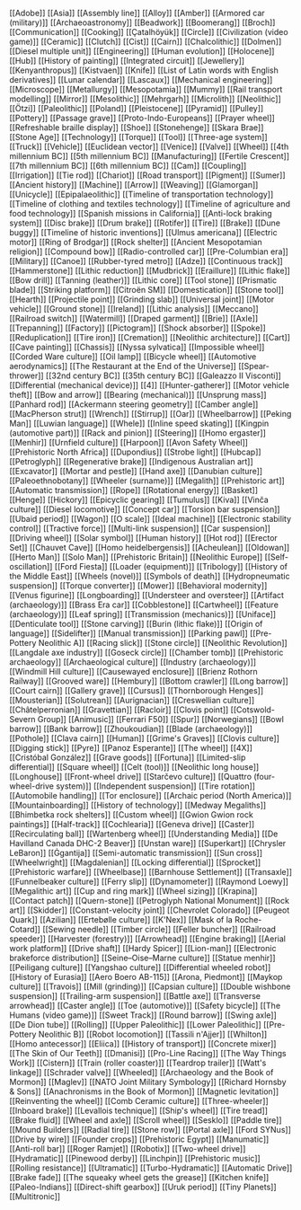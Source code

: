 [[Adobe]]
[[Asia]]
[[Assembly line]]
[[Alloy]]
[[Amber]]
[[Armored car (military)]]
[[Archaeoastronomy]]
[[Beadwork]]
[[Boomerang]]
[[Broch]]
[[Communication]]
[[Cooking]]
[[Çatalhöyük]]
[[Circle]]
[[Civilization (video game)]]
[[Ceramic]]
[[Clutch]]
[[Cist]]
[[Cairn]]
[[Chalcolithic]]
[[Dolmen]]
[[Diesel multiple unit]]
[[Engineering]]
[[Human evolution]]
[[Holocene]]
[[Hub]]
[[History of painting]]
[[Integrated circuit]]
[[Jewellery]]
[[Kenyanthropus]]
[[Kistvaen]]
[[Knife]]
[[List of Latin words with English derivatives]]
[[Lunar calendar]]
[[Lascaux]]
[[Mechanical engineering]]
[[Microscope]]
[[Metallurgy]]
[[Mesopotamia]]
[[Mummy]]
[[Rail transport modelling]]
[[Mirror]]
[[Mesolithic]]
[[Mehrgarh]]
[[Microlith]]
[[Neolithic]]
[[Ötzi]]
[[Paleolithic]]
[[Poland]]
[[Pleistocene]]
[[Pyramid]]
[[Pulley]]
[[Pottery]]
[[Passage grave]]
[[Proto-Indo-Europeans]]
[[Prayer wheel]]
[[Refreshable braille display]]
[[Shoe]]
[[Stonehenge]]
[[Skara Brae]]
[[Stone Age]]
[[Technology]]
[[Torque]]
[[Tool]]
[[Three-age system]]
[[Truck]]
[[Vehicle]]
[[Euclidean vector]]
[[Venice]]
[[Valve]]
[[Wheel]]
[[4th millennium BC]]
[[5th millennium BC]]
[[Manufacturing]]
[[Fertile Crescent]]
[[7th millennium BC]]
[[6th millennium BC]]
[[Cam]]
[[Coupling]]
[[Irrigation]]
[[Tie rod]]
[[Chariot]]
[[Road transport]]
[[Pigment]]
[[Sumer]]
[[Ancient history]]
[[Machine]]
[[Arrow]]
[[Weaving]]
[[Glamorgan]]
[[Unicycle]]
[[Epipalaeolithic]]
[[Timeline of transportation technology]]
[[Timeline of clothing and textiles technology]]
[[Timeline of agriculture and food technology]]
[[Spanish missions in California]]
[[Anti-lock braking system]]
[[Disc brake]]
[[Drum brake]]
[[Rotifer]]
[[Tire]]
[[Brake]]
[[Dune buggy]]
[[Timeline of historic inventions]]
[[Ulmus americana]]
[[Electric motor]]
[[Ring of Brodgar]]
[[Rock shelter]]
[[Ancient Mesopotamian religion]]
[[Compound bow]]
[[Radio-controlled car]]
[[Pre-Columbian era]]
[[Military]]
[[Canoe]]
[[Rubber-tyred metro]]
[[Adze]]
[[Continuous track]]
[[Hammerstone]]
[[Lithic reduction]]
[[Mudbrick]]
[[Eraillure]]
[[Lithic flake]]
[[Bow drill]]
[[Tanning (leather)]]
[[Lithic core]]
[[Tool stone]]
[[Prismatic blade]]
[[Striking platform]]
[[Citroën SM]]
[[Domestication]]
[[Stone tool]]
[[Hearth]]
[[Projectile point]]
[[Grinding slab]]
[[Universal joint]]
[[Motor vehicle]]
[[Ground stone]]
[[Ireland]]
[[Lithic analysis]]
[[Meccano]]
[[Railroad switch]]
[[Watermill]]
[[Draped garment]]
[[Brie]]
[[Axle]]
[[Trepanning]]
[[Factory]]
[[Pictogram]]
[[Shock absorber]]
[[Spoke]]
[[Reduplication]]
[[Tire iron]]
[[Cremation]]
[[Neolithic architecture]]
[[Cart]]
[[Cave painting]]
[[Chassis]]
[[Nyssa sylvatica]]
[[Impossible wheel]]
[[Corded Ware culture]]
[[Oil lamp]]
[[Bicycle wheel]]
[[Automotive aerodynamics]]
[[The Restaurant at the End of the Universe]]
[[Spear-thrower]]
[[32nd century BC]]
[[35th century BC]]
[[Galeazzo II Visconti]]
[[Differential (mechanical device)]]
[[4]]
[[Hunter-gatherer]]
[[Motor vehicle theft]]
[[Bow and arrow]]
[[Bearing (mechanical)]]
[[Unsprung mass]]
[[Panhard rod]]
[[Ackermann steering geometry]]
[[Camber angle]]
[[MacPherson strut]]
[[Wrench]]
[[Stirrup]]
[[Oar]]
[[Wheelbarrow]]
[[Peking Man]]
[[Luwian language]]
[[Whele]]
[[Inline speed skating]]
[[Kingpin (automotive part)]]
[[Rack and pinion]]
[[Steering]]
[[Homo ergaster]]
[[Menhir]]
[[Urnfield culture]]
[[Harpoon]]
[[Avon Safety Wheel]]
[[Prehistoric North Africa]]
[[Dupondius]]
[[Strobe light]]
[[Hubcap]]
[[Petroglyph]]
[[Regenerative brake]]
[[Indigenous Australian art]]
[[Excavator]]
[[Mortar and pestle]]
[[Hand axe]]
[[Danubian culture]]
[[Paleoethnobotany]]
[[Wheeler (surname)]]
[[Megalith]]
[[Prehistoric art]]
[[Automatic transmission]]
[[Rope]]
[[Rotational energy]]
[[Basket]]
[[Henge]]
[[Hickory]]
[[Epicyclic gearing]]
[[Tumulus]]
[[Kiva]]
[[Vinča culture]]
[[Diesel locomotive]]
[[Concept car]]
[[Torsion bar suspension]]
[[Ubaid period]]
[[Wagon]]
[[O scale]]
[[Ideal machine]]
[[Electronic stability control]]
[[Tractive force]]
[[Multi-link suspension]]
[[Car suspension]]
[[Driving wheel]]
[[Solar symbol]]
[[Human history]]
[[Hot rod]]
[[Erector Set]]
[[Chauvet Cave]]
[[Homo heidelbergensis]]
[[Acheulean]]
[[Oldowan]]
[[Herto Man]]
[[Solo Man]]
[[Prehistoric Britain]]
[[Neolithic Europe]]
[[Self-oscillation]]
[[Ford Fiesta]]
[[Loader (equipment)]]
[[Tribology]]
[[History of the Middle East]]
[[Wheels (novel)]]
[[Symbols of death]]
[[Hydropneumatic suspension]]
[[Torque converter]]
[[Mower]]
[[Behavioral modernity]]
[[Venus figurine]]
[[Longboarding]]
[[Understeer and oversteer]]
[[Artifact (archaeology)]]
[[Brass Era car]]
[[Cobblestone]]
[[Cartwheel]]
[[Feature (archaeology)]]
[[Leaf spring]]
[[Transmission (mechanics)]]
[[Uniface]]
[[Denticulate tool]]
[[Stone carving]]
[[Burin (lithic flake)]]
[[Origin of language]]
[[Sidelifter]]
[[Manual transmission]]
[[Parking pawl]]
[[Pre-Pottery Neolithic A]]
[[Racing slick]]
[[Stone circle]]
[[Neolithic Revolution]]
[[Langdale axe industry]]
[[Goseck circle]]
[[Chamber tomb]]
[[Prehistoric archaeology]]
[[Archaeological culture]]
[[Industry (archaeology)]]
[[Windmill Hill culture]]
[[Causewayed enclosure]]
[[Brienz Rothorn Railway]]
[[Grooved ware]]
[[Hembury]]
[[Bottom crawler]]
[[Long barrow]]
[[Court cairn]]
[[Gallery grave]]
[[Cursus]]
[[Thornborough Henges]]
[[Mousterian]]
[[Solutrean]]
[[Aurignacian]]
[[Creswellian culture]]
[[Châtelperronian]]
[[Gravettian]]
[[Racloir]]
[[Clovis point]]
[[Cotswold-Severn Group]]
[[Animusic]]
[[Ferrari F50]]
[[Spur]]
[[Norwegians]]
[[Bowl barrow]]
[[Bank barrow]]
[[Zhoukoudian]]
[[Blade (archaeology)]]
[[Pothole]]
[[Clava cairn]]
[[Human]]
[[Grime's Graves]]
[[Clovis culture]]
[[Digging stick]]
[[Pyre]]
[[Panoz Esperante]]
[[The wheel]]
[[4X]]
[[Cristóbal González]]
[[Grave goods]]
[[Fortuna]]
[[Limited-slip differential]]
[[Square wheel]]
[[Celt (tool)]]
[[Neolithic long house]]
[[Longhouse]]
[[Front-wheel drive]]
[[Starčevo culture]]
[[Quattro (four-wheel-drive system)]]
[[Independent suspension]]
[[Tire rotation]]
[[Automobile handling]]
[[Tor enclosure]]
[[Archaic period (North America)]]
[[Mountainboarding]]
[[History of technology]]
[[Medway Megaliths]]
[[Bhimbetka rock shelters]]
[[Custom wheel]]
[[Gwion Gwion rock paintings]]
[[Half-track]]
[[Cochlearia]]
[[Geneva drive]]
[[Caster]]
[[Recirculating ball]]
[[Wartenberg wheel]]
[[Understanding Media]]
[[De Havilland Canada DHC-2 Beaver]]
[[Unstan ware]]
[[Superkart]]
[[Chrysler LeBaron]]
[[Ġgantija]]
[[Semi-automatic transmission]]
[[Sun cross]]
[[Wheelwright]]
[[Magdalenian]]
[[Locking differential]]
[[Sprocket]]
[[Prehistoric warfare]]
[[Wheelbase]]
[[Barnhouse Settlement]]
[[Transaxle]]
[[Funnelbeaker culture]]
[[Ferry slip]]
[[Dynamometer]]
[[Raymond Loewy]]
[[Megalithic art]]
[[Cup and ring mark]]
[[Wheel sizing]]
[[Krapina]]
[[Contact patch]]
[[Quern-stone]]
[[Petroglyph National Monument]]
[[Rock art]]
[[Skidder]]
[[Constant-velocity joint]]
[[Chevrolet Colorado]]
[[Peugeot Quark]]
[[Azilian]]
[[Ertebølle culture]]
[[K'Nex]]
[[Mask of la Roche-Cotard]]
[[Sewing needle]]
[[Timber circle]]
[[Feller buncher]]
[[Railroad speeder]]
[[Harvester (forestry)]]
[[Arrowhead]]
[[Engine braking]]
[[Aerial work platform]]
[[Drive shaft]]
[[Hardy Spicer]]
[[Lion-man]]
[[Electronic brakeforce distribution]]
[[Seine–Oise–Marne culture]]
[[Statue menhir]]
[[Peiligang culture]]
[[Yangshao culture]]
[[Differential wheeled robot]]
[[History of Eurasia]]
[[Aero Boero AB-115]]
[[Arona, Piedmont]]
[[Maykop culture]]
[[Travois]]
[[Mill (grinding)]]
[[Capsian culture]]
[[Double wishbone suspension]]
[[Trailing-arm suspension]]
[[Battle axe]]
[[Transverse arrowhead]]
[[Caster angle]]
[[Toe (automotive)]]
[[Safety bicycle]]
[[The Humans (video game)]]
[[Sweet Track]]
[[Round barrow]]
[[Swing axle]]
[[De Dion tube]]
[[Rolling]]
[[Upper Paleolithic]]
[[Lower Paleolithic]]
[[Pre-Pottery Neolithic B]]
[[Robot locomotion]]
[[Tassili n'Ajjer]]
[[Whilton]]
[[Homo antecessor]]
[[Eliica]]
[[History of transport]]
[[Concrete mixer]]
[[The Skin of Our Teeth]]
[[Dmanisi]]
[[Pro-Line Racing]]
[[The Way Things Work]]
[[Cistern]]
[[Train (roller coaster)]]
[[Teardrop trailer]]
[[Watt's linkage]]
[[Schrader valve]]
[[Wheeled]]
[[Archaeology and the Book of Mormon]]
[[Maglev]]
[[NATO Joint Military Symbology]]
[[Richard Hornsby & Sons]]
[[Anachronisms in the Book of Mormon]]
[[Magnetic levitation]]
[[Reinventing the wheel]]
[[Comb Ceramic culture]]
[[Three-wheeler]]
[[Inboard brake]]
[[Levallois technique]]
[[Ship's wheel]]
[[Tire tread]]
[[Brake fluid]]
[[Wheel and axle]]
[[Scroll wheel]]
[[Sesklo]]
[[Paddle tire]]
[[Mound Builders]]
[[Radial tire]]
[[Stone row]]
[[Portal axle]]
[[Ford SYNus]]
[[Drive by wire]]
[[Founder crops]]
[[Prehistoric Egypt]]
[[Manumatic]]
[[Anti-roll bar]]
[[Roger Ramjet]]
[[Robotix]]
[[Two-wheel drive]]
[[Hydramatic]]
[[Pinewood derby]]
[[Linchpin]]
[[Prehistoric music]]
[[Rolling resistance]]
[[Ultramatic]]
[[Turbo-Hydramatic]]
[[Automatic Drive]]
[[Brake fade]]
[[The squeaky wheel gets the grease]]
[[Kitchen knife]]
[[Paleo-Indians]]
[[Direct-shift gearbox]]
[[Uruk period]]
[[Tiny Planets]]
[[Multitronic]]
